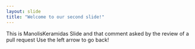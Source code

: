 ```yaml
---
layout: slide
title: "Welcome to our second slide!"
---
```

This is ManolisKeramidas Slide and that comment asked by the review of a pull request
Use the left arrow to go back!
